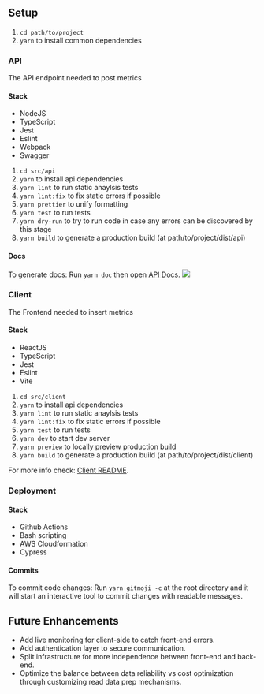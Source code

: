 ## Setup

1. `cd path/to/project`
2. `yarn` to install common dependencies

### API
The API endpoint needed to post metrics
#### Stack
- NodeJS
- TypeScript
- Jest
- Eslint
- Webpack
- Swagger

1. `cd src/api`
2. `yarn` to install api dependencies
3. `yarn lint` to run static anaylsis tests
4. `yarn lint:fix` to fix static errors if possible
5. `yarn prettier` to unify formatting
6. `yarn test` to run tests
7. `yarn dry-run` to try to run code in case any errors can be discovered by this stage
8. `yarn build` to generate a production build (at path/to/project/dist/api)

#### Docs
To generate docs: Run `yarn doc` then open [API Docs](http://localhost:3000/api-docs).
![](https://drive.google.com/uc?id=1UtfAgdaVUk-DerwcLWWlt91lXRLmg4WQ)

### Client
The Frontend needed to insert metrics
#### Stack
- ReactJS
- TypeScript
- Jest
- Eslint
- Vite

1. `cd src/client`
2. `yarn` to install api dependencies
3. `yarn lint` to run static anaylsis tests
4. `yarn lint:fix` to fix static errors if possible
5. `yarn test` to run tests
6. `yarn dev` to start dev server
7. `yarn preview` to locally preview production build
8. `yarn build` to generate a production build (at path/to/project/dist/client)

For more info check: [Client README](./../src/client/README.md).

### Deployment
#### Stack
- Github Actions
- Bash scripting
- AWS Cloudformation
- Cypress

#### Commits
To commit code changes: Run `yarn gitmoji -c` at the root directory and it will start an interactive tool to commit changes with readable messages. 

## Future Enhancements
- Add live monitoring for client-side to catch front-end errors.
- Add authentication layer to secure communication.
- Split infrastructure for more independence between front-end and back-end.
- Optimize the balance between data reliability vs cost optimization through customizing read data prep mechanisms. 